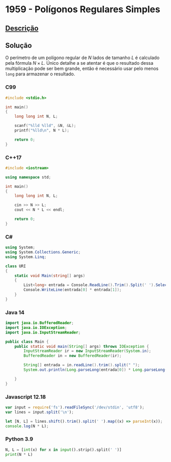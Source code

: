# 1959 - Polígonos Regulares Simples

## [Descrição](https://www.beecrowd.com.br/judge/pt/problems/view/1959)

## Solução

O perímetro de um polígono regular de $N$ lados de tamanho $L$ é calculado pela fórmula $N \times L$. Único detalhe a se atentar é que o resultado dessa multiplicação pode ser bem grande, então é necessário usar pelo menos `long` para armazenar o resultado.

### C99

```c
#include <stdio.h>

int main()
{
    long long int N, L;

    scanf("%lld %lld", &N, &L);
    printf("%lld\n", N * L);

    return 0;
}
```

### C++17

```cpp
#include <iostream>

using namespace std;

int main()
{
    long long int N, L;

    cin >> N >> L;
    cout << N * L << endl;

    return 0;
}
```

### C#

```cs
using System;
using System.Collections.Generic;
using System.Linq;

class URI
{
    static void Main(string[] args)
    {
        List<long> entrada = Console.ReadLine().Trim().Split(' ').Select((x) => long.Parse(x)).ToList();
        Console.WriteLine(entrada[0] * entrada[1]);
    }
}
```

### Java 14

```java
import java.io.BufferedReader;
import java.io.IOException;
import java.io.InputStreamReader;

public class Main {
    public static void main(String[] args) throws IOException {
        InputStreamReader ir = new InputStreamReader(System.in);
        BufferedReader in = new BufferedReader(ir);

        String[] entrada = in.readLine().trim().split(" ");
        System.out.println(Long.parseLong(entrada[0]) * Long.parseLong(entrada[1]));

    }
}
```

### Javascript 12.18

```js
var input = require('fs').readFileSync('/dev/stdin', 'utf8');
var lines = input.split('\n');

let [N, L] = lines.shift().trim().split(' ').map((x) => parseInt(x));
console.log(N * L);
```

### Python 3.9

```py
N, L = [int(x) for x in input().strip().split(' ')]
print(N * L)
```